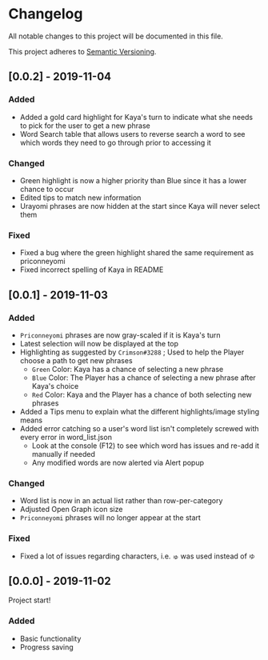# Changelog
All notable changes to this project will be documented in this file.

This project adheres to [Semantic Versioning](https://semver.org/spec/v2.0.0.html).

## [0.0.2] - 2019-11-04
### Added
- Added a gold card highlight for Kaya's turn to indicate what she needs to pick for the user to get a new phrase
- Word Search table that allows users to reverse search a word to see which words they need to go through prior to accessing it
### Changed
- Green highlight is now a higher priority than Blue since it has a lower chance to occur
- Edited tips to match new information
- Urayomi phrases are now hidden at the start since Kaya will never select them
### Fixed
- Fixed a bug where the green highlight shared the same requirement as priconneyomi
- Fixed incorrect spelling of Kaya in README

## [0.0.1] - 2019-11-03
### Added
- `Priconneyomi` phrases are now gray-scaled if it is Kaya's turn
- Latest selection will now be displayed at the top
- Highlighting as suggested by `Crimson#3288` ; Used to help the Player choose a path to get new phrases
  - `Green` Color: Kaya has a chance of selecting a new phrase
  - `Blue` Color: The Player has a chance of selecting a new phrase after Kaya's choice
  - `Red` Color: Kaya and the Player has a chance of both selecting new phrases
- Added a Tips menu to explain what the different highlights/image styling means
- Added error catching so a user's word list isn't completely screwed with every error in word_list.json
  - Look at the console (F12) to see which word has issues and re-add it manually if needed
  - Any modified words are now alerted via Alert popup
### Changed
- Word list is now in an actual list rather than row-per-category
- Adjusted Open Graph icon size
- `Priconneyomi` phrases will no longer appear at the start
### Fixed
- Fixed a lot of issues regarding characters, i.e. `ゅ` was used instead of `ゆ`

## [0.0.0] - 2019-11-02
Project start!
### Added
- Basic functionality
- Progress saving